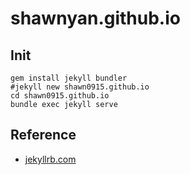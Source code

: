 # shawnyan.github.io

## Init

```shell
gem install jekyll bundler
#jekyll new shawn0915.github.io
cd shawn0915.github.io
bundle exec jekyll serve
```

## Reference

- [jekyllrb.com](https://jekyllrb.com/)